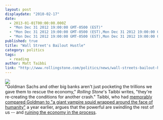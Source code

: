 ```yaml
---
layout: post
displaydate: "2010-02-17"
date: 
  - 2013-01-01T00:00:00.000Z
  - "Mon Dec 31 2012 19:00:00 GMT-0500 (EST)"
  - "Mon Dec 31 2012 19:00:00 GMT-0500 (EST),Mon Dec 31 2012 19:00:00 GMT-0500 (EST)"
  - "Mon Dec 31 2012 19:00:00 GMT-0500 (EST),Mon Dec 31 2012 19:00:00 GMT-0500 (EST),Mon Dec 31 2012 19:00:00 GMT-0500 (EST),Mon Dec 31 2012 19:00:00 GMT-0500 (EST)"
published: true
title: "Wall Street's Bailout Hustle"
category: politics
tags: 
  - reading
author: Matt Taibbi
link: "http://www.rollingstone.com/politics/news/wall-streets-bailout-hustle-20100217"
---
```


![](http://upload.wikimedia.org/wikipedia/commons/6/65/Wall_Street_Sign_NYC.jpg)<br>
"Goldman Sachs and other big banks aren't just pocketing the trillions we gave them to rescue the economy," _Rolling Stone_'s Taibbi writes, "they're re-creating the conditions for another crash." Taibbi, who had [memorably compared Goldman to "a giant vampire squid wrapped around the face of humanity"](http://www.rollingstone.com/politics/news/the-great-american-bubble-machine-20100405) a year earlier, argues that the powerful are swindling the rest of us -- and <a href="https://stellar.mit.edu/S/course/21W/fa13/21W.737/courseMaterial/topics/topic8/readings/Wall_Street's_Bailout_Hustle_-_Taibbi/Wall_Street's_Bailout_Hustle_-_Taibbi.docx">ruining the economy in the process</a>.